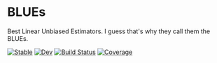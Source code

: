 # BLUEs

Best Linear Unbiased Estimators. I guess that's why they call them the BLUEs. 

[![Stable](https://img.shields.io/badge/docs-stable-blue.svg)](https://ggebbie.github.io/BLUEs.jl/stable/)
[![Dev](https://img.shields.io/badge/docs-dev-blue.svg)](https://ggebbie.github.io/BLUEs.jl/dev/)
[![Build Status](https://github.com/ggebbie/BLUEs.jl/actions/workflows/CI.yml/badge.svg?branch=main)](https://github.com/ggebbie/BLUEs.jl/actions/workflows/CI.yml?query=branch%3Amain)
[![Coverage](https://codecov.io/gh/ggebbie/BLUEs.jl/branch/main/graph/badge.svg)](https://codecov.io/gh/ggebbie/BLUEs.jl)

